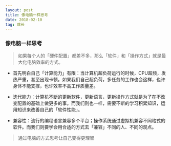 ```yaml
---
layout: post
title: 像电脑一样思考
date: 2018-02-10
tag: 成长
---
```


### 像电脑一样思考
> 如果每个人的「硬件配置」都差不多，那么「软件」和「操作方式」就是最大化电脑效率的方式。

- 首先明白自己「计算能力」有限：当计算机超负荷运行的时候，CPU超频，发热严重，甚至出现卡顿。如果我们自己超负荷，多任务的工作也会这样，也许身体不能支撑，也许效率不高工作质量差。

- 迭代能力：计算机不断的更新软件，更新语言，更新操作方式就是为了在不改变配置的基础上做更多的事。而我们则也一样，需要不断的学习积累知识，运用知识来改善自己的「软件性能」。

- 兼容性：流行的编程语言兼容多个平台；操作系统通过虚拟机兼容不同格式的软件。而我们则要学会用合适的方式去「兼容」不同的人、不同的观点。

> 通过电脑的方式思考让自己变得更理智



